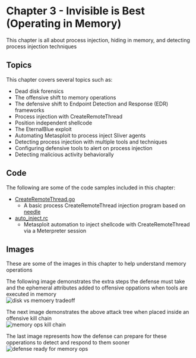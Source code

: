 # Chapter 3 - Invisible is Best (Operating in Memory)
This chapter is all about process injection, hiding in memory, and detecting process injection techniques

## Topics

This chapter covers several topics such as:

-   Dead disk forensics
-   The offensive shift to memory operations
-   The defensive shift to Endpoint Detection and Response (EDR) frameworks
-   Process injection with CreateRemoteThread
-   Position independent shellcode
-   The EternalBlue exploit
-   Automating Metasploit to process inject Sliver agents
-   Detecting process injection with multiple tools and techniques
-   Configuring defensive tools to alert on process injection
-   Detecting malicious activity behaviorally

## Code
The following are some of the code samples included in this chapter:

- [CreateRemoteThread.go](https://github.com/ahhh/Cybersecurity-Tradecraft/blob/main/Chapter3/CreateRemoteThread.go)
	- A basic process CreateRemoteThread injection program based on [needle](https://github.com/vyrus001/needle)
- [auto_inject.rc](https://github.com/ahhh/Cybersecurity-Tradecraft/blob/main/Chapter3/auto_inject.rc)
    - Metasploit automation to inject shellcode with CreateRemoteThread via a Meterpreter session 

## Images
These are some of the images in this chapter to help understand memory operations


The following image demonstrates the extra steps the defense must take and the ephemeral attributes added to offensive oppations when tools are executed in memory <br />
![disk vs memoery tradeoff](https://raw.githubusercontent.com/ahhh/Cybersecurity-Tradecraft/main/Chapter3/diskvsmemory.PNG)


The next image demonstrates the above attack tree when placed inside an offensive kill chain <br />
![memory ops kill chain](https://raw.githubusercontent.com/ahhh/Cybersecurity-Tradecraft/main/Chapter3/memorytradeoffkillchain.PNG)


The last image represents how the defense can prepare for these opperations to detect and respond to them sooner <br />
![defense ready for memory ops](https://raw.githubusercontent.com/ahhh/Cybersecurity-Tradecraft/main/Chapter3/defendermemoryaware.PNG)

